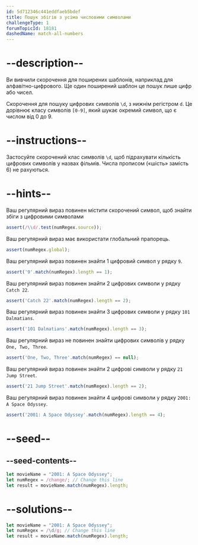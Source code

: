 ```yaml
---
id: 5d712346c441eddfaeb5bdef
title: Пошук збігів з усіма числовими символами
challengeType: 1
forumTopicId: 18181
dashedName: match-all-numbers
---
```


# --description--

Ви вивчили скорочення для поширених шаблонів, наприклад для алфавітно-цифрового. Ще один поширений шаблон це пошук лише цифр або чисел.

Скорочення для пошуку цифрових символів `\d`, з нижнім регістром `d`. Це дорівнює класу символів `[0-9]`, який шукає окремий символ, що є числом від 0 до 9.

# --instructions--

Застосуйте скорочений клас символів `\d`, щоб підрахувати кількість цифрових символів у назвах фільмів. Числа прописом («шість» замість 6) не рахуються.

# --hints--

Ваш регулярний вираз повинен містити скорочений символ, щоб знайти збіги з цифровими символами

```js
assert(/\\d/.test(numRegex.source));
```

Ваш регулярний вираз має використати глобальний прапорець.

```js
assert(numRegex.global);
```

Ваш регулярний вираз повинен знайти 1 цифровий символ у рядку `9`.

```js
assert('9'.match(numRegex).length == 1);
```

Ваш регулярний вираз повинен знайти 2 цифрових символи у рядку `Catch 22`.

```js
assert('Catch 22'.match(numRegex).length == 2);
```

Ваш регулярний вираз повинен знайти 3 цифрових символи у рядку `101 Dalmatians`.

```js
assert('101 Dalmatians'.match(numRegex).length == 3);
```

Ваш регулярний вираз не повинен знайти цифрових символів у рядку `One, Two, Three`.

```js
assert('One, Two, Three'.match(numRegex) == null);
```

Ваш регулярний вираз повинен знайти 2 цифрові символи у рядку `21 Jump Street`.

```js
assert('21 Jump Street'.match(numRegex).length == 2);
```

Ваш регулярний вираз повинен знайти 4 цифрові символи у рядку `2001: A Space Odyssey`.

```js
assert('2001: A Space Odyssey'.match(numRegex).length == 4);
```

# --seed--

## --seed-contents--

```js
let movieName = "2001: A Space Odyssey";
let numRegex = /change/; // Change this line
let result = movieName.match(numRegex).length;
```

# --solutions--

```js
let movieName = "2001: A Space Odyssey";
let numRegex = /\d/g; // Change this line
let result = movieName.match(numRegex).length;
```
